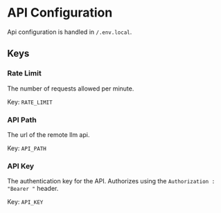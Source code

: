 # API Configuration
Api configuration is handled in `/.env.local`.

## Keys

### Rate Limit
The number of requests allowed per minute.

Key: `RATE_LIMIT`

### API Path
The url of the remote llm api.

Key: `API_PATH`

### API Key
The authentication key for the API. Authorizes using the `Authorization : "Bearer "` header.

Key: `API_KEY`

